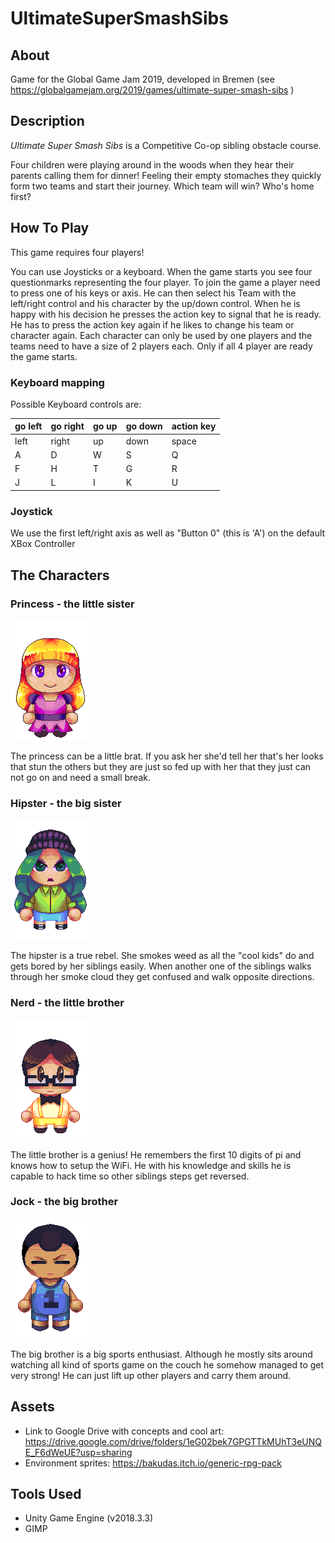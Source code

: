 # UltimateSuperSmashSibs

## About
Game for the Global Game Jam 2019, developed in Bremen (see https://globalgamejam.org/2019/games/ultimate-super-smash-sibs )

## Description
*Ultimate Super Smash Sibs* is a Competitive Co-op sibling obstacle course.

Four children were playing around in the woods when they hear their parents calling them for dinner! Feeling their empty stomaches they quickly form two teams and start their journey. Which team will win? Who's home first?

## How To Play
This game requires four players!

You can use Joysticks or a keyboard. When the game starts you see four questionmarks representing the four player. To join the game a player need to press one of his keys or axis. He can then select his Team with the left/right control and his character by the up/down control. When he is happy with his decision he presses the action key to signal that he is ready. He has to press the action key again if he likes to change his team or character again. Each character can only be used by one players and the teams need to have a size of 2 players each. Only if all 4 player are ready the game starts.

### Keyboard mapping
Possible Keyboard controls are:

|go left|go right|go up|go down|action key|
|--|--|--|--|--|
|left|right|up|down|space|
|A|D|W|S|Q|
|F|H|T|G|R|
|J|L|I|K|U|

### Joystick
We use the first left/right axis as well as "Button 0" (this is 'A') on the default XBox Controller

## The Characters
### Princess - the little sister
![Princess](/Assets/Sprites/Player/Princess_Sprite_Front.png?raw=true)

The princess can be a little brat. If you ask her she'd tell her that's her looks that stun the others but they are just so fed up with her that they just can not go on and need a small break.

### Hipster - the big sister
![Hipser](/Assets/Sprites/Player/Hipster_Sprite_Front_modified.png?raw=true)

The hipster is a true rebel. She smokes weed as all the "cool kids" do and gets bored by her siblings easily. When another one of the siblings walks through her smoke cloud they get confused and walk opposite directions. 

### Nerd - the little brother
![Nerd](/Assets/Sprites/Player/Nerd_Sprite_Front.png?raw=true)

The little brother is a genius! He remembers the first 10 digits of pi and knows how to setup the WiFi. He with his knowledge and skills he is capable to hack time so other siblings steps get reversed.

### Jock - the big brother
![Jock](/Assets/Sprites/Player/Jock_Sprite_Front.png?raw=true)

The big brother is a big sports enthusiast. Although he mostly sits around watching all kind of sports game on the couch he somehow managed to get very strong! He can just lift up other players and carry them around.

## Assets

* Link to Google Drive with concepts and cool art: https://drive.google.com/drive/folders/1eG02bek7GPGTTkMUhT3eUNQE_F6dWeUE?usp=sharing
* Environment sprites: https://bakudas.itch.io/generic-rpg-pack

## Tools Used
* Unity Game Engine (v2018.3.3)
* GIMP

